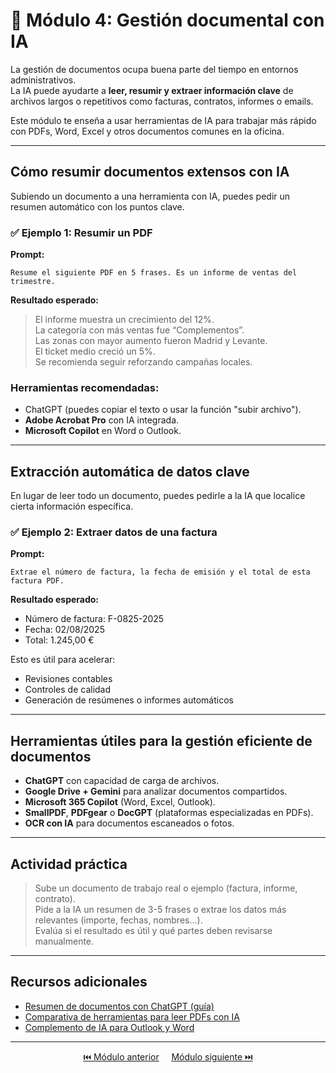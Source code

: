 # 📂 Módulo 4: Gestión documental con IA

La gestión de documentos ocupa buena parte del tiempo en entornos administrativos.  
La IA puede ayudarte a **leer, resumir y extraer información clave** de archivos largos o repetitivos como facturas, contratos, informes o emails.

Este módulo te enseña a usar herramientas de IA para trabajar más rápido con PDFs, Word, Excel y otros documentos comunes en la oficina.

---

## Cómo resumir documentos extensos con IA

Subiendo un documento a una herramienta con IA, puedes pedir un resumen automático con los puntos clave.

### ✅ Ejemplo 1: Resumir un PDF

**Prompt:**
```
Resume el siguiente PDF en 5 frases. Es un informe de ventas del trimestre.
```

**Resultado esperado:**
> El informe muestra un crecimiento del 12%.  
> La categoría con más ventas fue “Complementos”.  
> Las zonas con mayor aumento fueron Madrid y Levante.  
> El ticket medio creció un 5%.  
> Se recomienda seguir reforzando campañas locales.

### Herramientas recomendadas:
- ChatGPT (puedes copiar el texto o usar la función "subir archivo").
- **Adobe Acrobat Pro** con IA integrada.
- **Microsoft Copilot** en Word o Outlook.

---

## Extracción automática de datos clave

En lugar de leer todo un documento, puedes pedirle a la IA que localice cierta información específica.

### ✅ Ejemplo 2: Extraer datos de una factura

**Prompt:**
```
Extrae el número de factura, la fecha de emisión y el total de esta factura PDF.
```

**Resultado esperado:**
- Número de factura: F-0825-2025  
- Fecha: 02/08/2025  
- Total: 1.245,00 €

Esto es útil para acelerar:
- Revisiones contables
- Controles de calidad
- Generación de resúmenes o informes automáticos

---

## Herramientas útiles para la gestión eficiente de documentos

- **ChatGPT** con capacidad de carga de archivos.
- **Google Drive + Gemini** para analizar documentos compartidos.
- **Microsoft 365 Copilot** (Word, Excel, Outlook).
- **SmallPDF**, **PDFgear** o **DocGPT** (plataformas especializadas en PDFs).
- **OCR con IA** para documentos escaneados o fotos.

---

## Actividad práctica

> Sube un documento de trabajo real o ejemplo (factura, informe, contrato).  
> Pide a la IA un resumen de 3-5 frases o extrae los datos más relevantes (importe, fechas, nombres...).  
> Evalúa si el resultado es útil y qué partes deben revisarse manualmente.

---

## Recursos adicionales

- [Resumen de documentos con ChatGPT (guía)](https://openai.com/chatgpt)
- [Comparativa de herramientas para leer PDFs con IA](https://zapier.com/blog/pdf-ai-tools/)
- [Complemento de IA para Outlook y Word](https://www.microsoft.com/en-us/microsoft-365/copilot)

---

<p align="center">
  <a href="modulo_3.md">⏮️ Módulo anterior</a> &nbsp;&nbsp;&nbsp;
  <a href="modulo_5.md">Módulo siguiente ⏭️</a>
</p>
